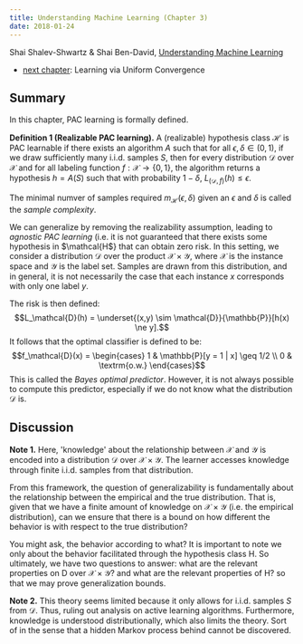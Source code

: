 ```yaml
---
title: Understanding Machine Learning (Chapter 3)
date: 2018-01-24
---
```


Shai Shalev-Shwartz & Shai Ben-David, [Understanding Machine Learning](http://www.cs.huji.ac.il/~shais/UnderstandingMachineLearning/)

- [next chapter](./2014-UML-chapter-4.html): Learning via Uniform
  Convergence 

## Summary

In this chapter, PAC learning is formally defined.

**Definition 1 (Realizable PAC learning).** A (realizable) hypothesis
  class $\mathcal{H}$ is PAC learnable if there exists an algorithm
  $A$ such that for all $\epsilon, \delta \in (0,1)$, if we draw
  sufficiently many i.i.d. samples $S$, then for every distribution
  $\mathcal{D}$ over $\mathcal{X}$ and for all labeling function $f :
  \mathcal{X} \to \{0,1\}$, the algorithm returns a hypothesis $h =
  A(S)$ such that with probability $1 - \delta$,
  $L_{(\mathcal{D},f)}(h) \leq \epsilon$.

The minimal numver of samples required
$m_\mathcal{H}(\epsilon,\delta)$ given an $\epsilon$ and $\delta$ is
called the *sample complexity*.

We can generalize by removing the realizability assumption, leading to
*agnostic PAC learning* (i.e. it is not guaranteed that there exists
some hypothesis in $\mathcal{H$} that can obtain zero risk. In this
setting, we consider a distribution $\mathcal{D}$ over the product
$\mathcal{X} \times \mathcal{Y}$, where $\mathcal{X}$ is the instance
space and $\mathcal{Y}$ is the label set. Samples are drawn from this
distribution, and in general, it is not necessarily the case that each
instance $x$ corresponds with only one label $y$.

The risk is then defined:
$$L_\mathcal{D}(h) = \underset{(x,y) \sim
\mathcal{D}}{\mathbb{P}}[h(x) \ne y].$$
It follows that the optimal classifier is defined to be:
$$f_\mathcal{D}(x) = \begin{cases}
1 & \mathbb{P}[y = 1 | x] \geq 1/2 \\
0 & \textrm{o.w.}
\end{cases}$$
This is called the *Bayes optimal predictor*. However, it is not
always possible to compute this predictor, especially if we do not
know what the distribution $\mathcal{D}$ is.

## Discussion

**Note 1.** Here, 'knowledge' about the relationship between
  $\mathcal{X}$ and $\mathcal{Y}$ is encoded into a distribution
  $\mathcal{D}$ over $\mathcal{X} \times \mathcal{Y}$. The learner
  accesses knowledge through finite i.i.d. samples from that
  distribution.   

From this framework, the question of generalizability is fundamentally
about the relationship between the empirical and the true
distribution. That is, given that we have a finite amount of knowledge
on $\mathcal{X}\times \mathcal{Y}$ (i.e. the empirical distribution),
can we ensure that there is a bound on how different the behavior is
with respect to the true distribution?  

You might ask, the behavior according to what? It is important to note
we only about the behavior facilitated through the hypothesis class
H. So ultimately, we have two questions to answer: what are the
relevant properties on D over $\mathcal{X} \times \mathcal{Y}$? and
what are the relevant properties of H? so that we may prove
generalization bounds.

**Note 2.** This theory seems limited because it only allows for
  i.i.d. samples $S$ from $\mathcal{D}$. Thus, ruling out analysis on
  active learning algorithms. Furthermore, knowledge is understood 
  distributionally, which also limits the theory. Sort of in the sense
  that a hidden Markov process behind cannot be discovered. 